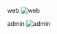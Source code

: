 web
![web](https://github.com/user-attachments/assets/0f0e9723-e1db-4573-a3c1-f0ef90af10c1)

admin
![admin](https://github.com/user-attachments/assets/9faee6bc-7998-46d6-a8a6-640ab1a51b3d)
